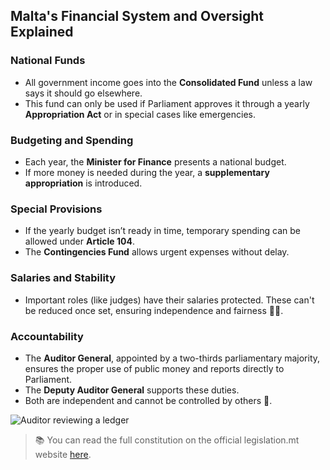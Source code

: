## Malta's Financial System and Oversight Explained

### National Funds

- All government income goes into the **Consolidated Fund** unless a law says it should go elsewhere.
- This fund can only be used if Parliament approves it through a yearly **Appropriation Act** or in special cases like emergencies.

### Budgeting and Spending

- Each year, the **Minister for Finance** presents a national budget.
- If more money is needed during the year, a **supplementary appropriation** is introduced.

### Special Provisions

- If the yearly budget isn’t ready in time, temporary spending can be allowed under **Article 104**.
- The **Contingencies Fund** allows urgent expenses without delay.

### Salaries and Stability

- Important roles (like judges) have their salaries protected. These can't be reduced once set, ensuring independence and fairness 🧑‍⚖️.

### Accountability

- The **Auditor General**, appointed by a two-thirds parliamentary majority, ensures the proper use of public money and reports directly to Parliament.
- The **Deputy Auditor General** supports these duties.
- Both are independent and cannot be controlled by others 🔎.

![Auditor reviewing a ledger](https://upload.wikimedia.org/wikipedia/commons/thumb/6/6e/Financial-audit-icon.svg/1024px-Financial-audit-icon.svg.png)

> 📚 You can read the full constitution on the official legislation.mt website [here](https://legislation.mt/eli/const/eng).
